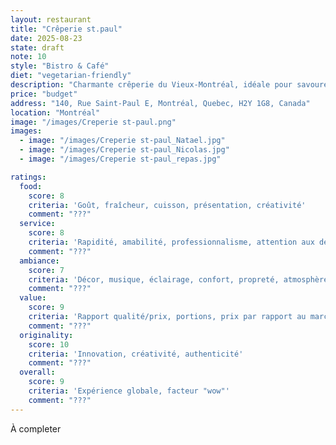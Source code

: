 ```yaml
---
layout: restaurant
title: "Crêperie st.paul"
date: 2025-08-23
state: draft
note: 10
style: "Bistro & Café"
diet: "vegetarian-friendly"
description: "Charmante crêperie du Vieux-Montréal, idéale pour savourer des crêpes sucrées ou salées dans une ambiance cosy."
price: "budget"
address: "140, Rue Saint-Paul E, Montréal, Quebec, H2Y 1G8, Canada"
location: "Montréal"
image: "/images/Creperie st-paul.png"
images:
  - image: "/images/Creperie st-paul_Natael.jpg"
  - image: "/images/Creperie st-paul_Nicolas.jpg"
  - image: "/images/Creperie st-paul_repas.jpg"

ratings:
  food:
    score: 8
    criteria: 'Goût, fraîcheur, cuisson, présentation, créativité'
    comment: "???"
  service:
    score: 8
    criteria: 'Rapidité, amabilité, professionnalisme, attention aux détails'
    comment: "???"
  ambiance:
    score: 7
    criteria: 'Décor, musique, éclairage, confort, propreté, atmosphère générale'
    comment: "???"
  value:
    score: 9
    criteria: 'Rapport qualité/prix, portions, prix par rapport au marché'
    comment: "???"
  originality:
    score: 10
    criteria: 'Innovation, créativité, authenticité'
    comment: "???"
  overall:
    score: 9
    criteria: 'Expérience globale, facteur "wow"'
    comment: "???"
---
```




À completer